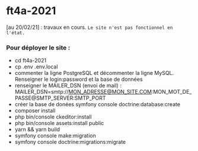 # ft4a-2021
[au 20/02/21] : travaux en cours.
`Le site n'est pas fonctionnel en l'état.`

### Pour déployer le site :

- cd ft4a-2021
- cp .env .env.local
- commenter la ligne PostgreSQL et décommenter la ligne MySQL. Renseigner le login:password et la base de données
- renseigner le MAILER_DSN (envoi de mail) : MAILER_DSN=smtp://MON_ADRESSE@MON_SITE.COM:MON_MOT_DE_PASSE@SMTP_SERVER:SMTP_PORT
- créer la base de donées symfony console doctrine:database:create
- composer install
- php bin/console ckeditor:install
- php bin/console assets:install public
- yarn && yarn build
- symfony console make:migration
- symfony console doctrine:migrations:migrate

